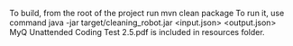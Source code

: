 To build, from the root of the project run
mvn clean package
To run it, use command
java -jar target/cleaning_robot.jar <input.json> <output.json>
MyQ Unattended Coding Test 2.5.pdf is included in resources folder.

